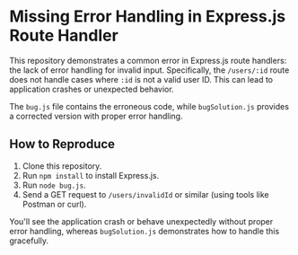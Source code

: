 # Missing Error Handling in Express.js Route Handler

This repository demonstrates a common error in Express.js route handlers: the lack of error handling for invalid input.  Specifically, the `/users/:id` route does not handle cases where `:id` is not a valid user ID.  This can lead to application crashes or unexpected behavior.

The `bug.js` file contains the erroneous code, while `bugSolution.js` provides a corrected version with proper error handling.

## How to Reproduce

1. Clone this repository.
2. Run `npm install` to install Express.js.
3. Run `node bug.js`. 
4. Send a GET request to `/users/invalidId` or similar (using tools like Postman or curl).

You'll see the application crash or behave unexpectedly without proper error handling, whereas `bugSolution.js` demonstrates how to handle this gracefully.